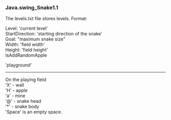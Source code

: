 ### **Java.swing_Snake1.1**
The levels.txt file stores levels. Format:

Level: 'current level'\
StartDirection: 'starting direction of the snake'\
Goal: "maximum snake size"\
Width: 'field width'\
Height: 'field height'\
IsAddRandomApple

'playground'

_________________________________________________

On the playing field\
'X' - wall\
'H' - apple\
'a' - mine\
'@' - snake head\
'*' - snake body\
'Space' is an empty space.

